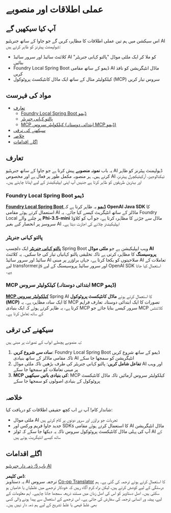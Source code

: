 <!--
CO_OP_TRANSLATOR_METADATA:
{
  "original_hash": "14c0a61ecc1cd2012a9c129236dfdf71",
  "translation_date": "2025-07-29T08:16:00+00:00",
  "source_file": "04-PracticalSamples/README.md",
  "language_code": "ur"
}
-->
# عملی اطلاقات اور منصوبے

## آپ کیا سیکھیں گے
اس سیکشن میں ہم تین عملی اطلاقات کا مظاہرہ کریں گے جو جاوا کے ساتھ جنریٹیو AI ڈیولپمنٹ پیٹرنز کو ظاہر کرتے ہیں:
- کلائنٹ سائیڈ اور سرور سائیڈ AI کو ملا کر ایک ملٹی موڈل "پالتو کہانی جنریٹر" بنائیں
- Foundry Local Spring Boot ڈیمو کے ساتھ مقامی AI ماڈل انٹیگریشن کو نافذ کریں
- کیلکولیٹر مثال کے ساتھ ایک ماڈل کانٹیکسٹ پروٹوکول (MCP) سروس تیار کریں

## مواد کی فہرست

- [تعارف](../../../04-PracticalSamples)
  - [Foundry Local Spring Boot ڈیمو](../../../04-PracticalSamples)
  - [پالتو کہانی جنریٹر](../../../04-PracticalSamples)
  - [MCP کیلکولیٹر سروس (ابتدائی دوستانہ MCP ڈیمو)](../../../04-PracticalSamples)
- [سیکھنے کی ترقی](../../../04-PracticalSamples)
- [خلاصہ](../../../04-PracticalSamples)
- [اگلے اقدامات](../../../04-PracticalSamples)

## تعارف

یہ باب **نمونہ منصوبے** پیش کرتا ہے جو جاوا کے ساتھ جنریٹیو AI ڈیولپمنٹ پیٹرنز کو ظاہر کرتے ہیں۔ ہر منصوبہ مکمل طور پر فعال ہے اور مخصوص AI ٹیکنالوجیز، آرکیٹیکچرل پیٹرنز، اور بہترین طریقوں کو ظاہر کرتا ہے جنہیں آپ اپنی ایپلیکیشنز کے لیے اپنانا چاہتے ہیں۔

### Foundry Local Spring Boot ڈیمو

**[Foundry Local Spring Boot ڈیمو](foundrylocal/README.md)** یہ ظاہر کرتا ہے کہ **OpenAI Java SDK** کا استعمال کرتے ہوئے مقامی AI ماڈلز کے ساتھ انٹیگریٹ کیسے کیا جائے۔ یہ Foundry Local پر چلنے والے **Phi-3.5-mini** ماڈل سے جڑنے کا مظاہرہ کرتا ہے، جو آپ کو کلاؤڈ سروسز پر انحصار کیے بغیر AI ایپلیکیشنز چلانے کی اجازت دیتا ہے۔

### پالتو کہانی جنریٹر

**[پالتو کہانی جنریٹر](petstory/README.md)** ایک دلچسپ Spring Boot ویب ایپلیکیشن ہے جو **ملٹی موڈل AI پروسیسنگ** کا مظاہرہ کرتی ہے تاکہ تخلیقی پالتو کہانیاں تیار کی جا سکیں۔ یہ کلائنٹ سائیڈ اور سرور سائیڈ AI صلاحیتوں کو یکجا کرتا ہے، جہاں براؤزر پر مبنی AI تعاملات کے لیے transformer.js اور سرور سائیڈ پروسیسنگ کے لیے OpenAI SDK استعمال کیا جاتا ہے۔

### MCP کیلکولیٹر سروس (ابتدائی دوستانہ MCP ڈیمو)

**[MCP کیلکولیٹر سروس](calculator/README.md)** Spring AI کا استعمال کرتے ہوئے **ماڈل کانٹیکسٹ پروٹوکول (MCP)** کا ایک سادہ مظاہرہ ہے۔ یہ MCP تصورات کا ایک ابتدائی دوستانہ تعارف فراہم کرتا ہے، یہ ظاہر کرتے ہوئے کہ ایک بنیادی MCP سرور کیسے بنایا جائے جو MCP کلائنٹس کے ساتھ تعامل کرتا ہے۔

## سیکھنے کی ترقی

یہ منصوبے پچھلے ابواب کے تصورات پر مبنی ہیں:

1. **سادہ سے شروع کریں**: Foundry Local Spring Boot ڈیمو کے ساتھ شروع کریں تاکہ مقامی ماڈلز کے ساتھ بنیادی AI انٹیگریشن کو سمجھا جا سکے
2. **تفاعل شامل کریں**: پالتو کہانی جنریٹر کی طرف بڑھیں تاکہ ملٹی موڈل AI اور ویب پر مبنی تعاملات کو سمجھا جا سکے
3. **MCP کی بنیادی باتیں سیکھیں**: MCP کیلکولیٹر سروس آزمائیں تاکہ ماڈل کانٹیکسٹ پروٹوکول کے بنیادی اصولوں کو سمجھا جا سکے

## خلاصہ

شاندار کام! آپ نے اب کچھ حقیقی اطلاقات کو دریافت کیا:

- ملٹی موڈل AI تجربات جو براؤزر اور سرور دونوں پر کام کرتے ہیں
- جدید جاوا فریم ورکس اور SDKs کا استعمال کرتے ہوئے مقامی AI ماڈل انٹیگریشن
- آپ کی پہلی ماڈل کانٹیکسٹ پروٹوکول سروس تاکہ یہ دیکھا جا سکے کہ ٹولز AI کے ساتھ کیسے انٹیگریٹ ہوتے ہیں

## اگلے اقدامات

[باب 5: ذمہ دار جنریٹیو AI](../05-ResponsibleGenAI/README.md)

**ڈس کلیمر**:  
یہ دستاویز AI ترجمہ سروس [Co-op Translator](https://github.com/Azure/co-op-translator) کا استعمال کرتے ہوئے ترجمہ کی گئی ہے۔ ہم درستگی کے لیے کوشش کرتے ہیں، لیکن براہ کرم آگاہ رہیں کہ خودکار ترجمے میں غلطیاں یا خامیاں ہو سکتی ہیں۔ اصل دستاویز کو اس کی اصل زبان میں مستند ذریعہ سمجھا جانا چاہیے۔ اہم معلومات کے لیے، پیشہ ور انسانی ترجمہ کی سفارش کی جاتی ہے۔ اس ترجمے کے استعمال سے پیدا ہونے والی کسی بھی غلط فہمی یا غلط تشریح کے لیے ہم ذمہ دار نہیں ہیں۔